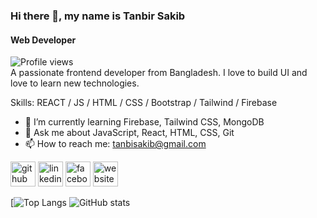 ### Hi there 👋, my name is Tanbir Sakib
#### Web Developer
![Profile views](https://gpvc.arturio.dev/tanbirsakib)  
A passionate frontend developer from Bangladesh. I love to build UI and love to learn new technologies.

Skills: REACT / JS / HTML / CSS / Bootstrap / Tailwind / Firebase

- 🌱 I’m currently learning Firebase, Tailwind CSS, MongoDB 
- 💬 Ask me about JavaScript, React, HTML, CSS, Git 
- 📫 How to reach me: tanbisakib@gmail.com 


[<img src='https://cdn.jsdelivr.net/npm/simple-icons@3.0.1/icons/github.svg' alt='github' height='40'>](https://github.com/tanbirsakib)  [<img src='https://cdn.jsdelivr.net/npm/simple-icons@3.0.1/icons/linkedin.svg' alt='linkedin' height='40'>](https://www.linkedin.com/in/tanbir-sakib/)  [<img src='https://cdn.jsdelivr.net/npm/simple-icons@3.0.1/icons/facebook.svg' alt='facebook' height='40'>](https://www.facebook.com/tanbiirsakiib)  [<img src='https://cdn.jsdelivr.net/npm/simple-icons@3.0.1/icons/icloud.svg' alt='website' height='40'>](https://tanbirsakib.netlify.app)  

[![Top Langs](https://github-readme-stats.vercel.app/api/top-langs/?username=tanbirsakib)
![GitHub stats](https://github-readme-stats.vercel.app/api?username=tanbirsakib&&count_private=true&theme=buefy&show_icons=true)  


